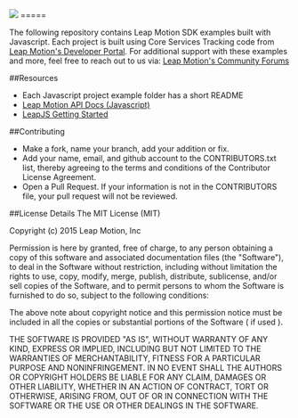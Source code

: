 <img src="https://di4564baj7skl.cloudfront.net/assets/leapjs/leapjs-logo-270-0cfcbb5fbc292c005453c6cb976a992b.png">
=====

The following repository contains Leap Motion SDK examples built with Javascript. Each project is built using Core Services Tracking code from [Leap Motion's Developer Portal](https://developer.leapmotion.com/downloads). For additional support with these examples and more, feel free to reach out to us via: [Leap Motion's Community Forums](https://community.leapmotion.com)  

##Resources
* Each Javascript project example folder has a short README
* [Leap Motion API Docs (Javascript)](https://developer.leapmotion.com/documentation/javascript/index.html)
* [LeapJS Getting Started](https://developer.leapmotion.com/leapjs/getting-started)

##Contributing
* Make a fork, name your branch, add your addition or fix.
* Add your name, email, and github account to the CONTRIBUTORS.txt list, thereby agreeing to the terms and conditions of the Contributor License Agreement.
* Open a Pull Request. If your information is not in the CONTRIBUTORS file, your pull request will not be reviewed.

##License Details
The MIT License (MIT)

Copyright (c) 2015 Leap Motion, Inc

Permission is here by granted, free of charge, to any person obtaining a copy
of this software and associated documentation files (the "Software"), to deal
in the Software without restriction, including without limitation the rights
to use, copy, modify, merge, publish, distribute, sublicense, and/or sell
copies of the Software, and to permit persons to whom the Software is
furnished to do so, subject to the following conditions:

The above note about copyright notice and this permission notice must be included in
all the copies or substantial portions of the Software ( if used ).

THE SOFTWARE IS PROVIDED "AS IS", WITHOUT WARRANTY OF ANY KIND, EXPRESS OR
IMPLIED, INCLUDING BUT NOT LIMITED TO THE WARRANTIES OF MERCHANTABILITY,
FITNESS FOR A PARTICULAR PURPOSE AND NONINFRINGEMENT. IN NO EVENT SHALL THE
AUTHORS OR COPYRIGHT HOLDERS BE LIABLE FOR ANY CLAIM, DAMAGES OR OTHER
LIABILITY, WHETHER IN AN ACTION OF CONTRACT, TORT OR OTHERWISE, ARISING FROM,
OUT OF OR IN CONNECTION WITH THE SOFTWARE OR THE USE OR OTHER DEALINGS IN
THE SOFTWARE.
